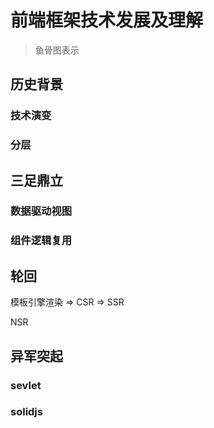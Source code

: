 # 前端框架技术发展及理解

> 鱼骨图表示

## 历史背景

### 技术演变

### 分层

## 三足鼎立

### 数据驱动视图

### 组件逻辑复用

## 轮回

模板引擎渲染 => CSR => SSR

NSR

## 异军突起

### sevlet

### solidjs
